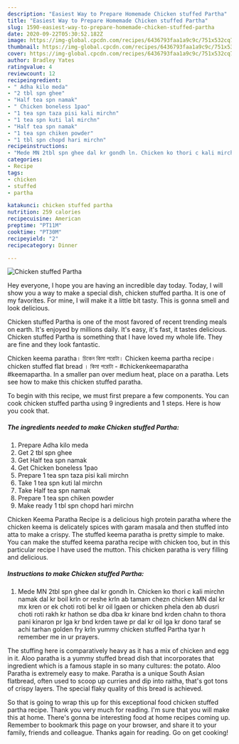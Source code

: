 ```yaml
---
description: "Easiest Way to Prepare Homemade Chicken stuffed Partha"
title: "Easiest Way to Prepare Homemade Chicken stuffed Partha"
slug: 1590-easiest-way-to-prepare-homemade-chicken-stuffed-partha
date: 2020-09-22T05:30:52.182Z
image: https://img-global.cpcdn.com/recipes/6436793faa1a9c9c/751x532cq70/chicken-stuffed-partha-recipe-main-photo.jpg
thumbnail: https://img-global.cpcdn.com/recipes/6436793faa1a9c9c/751x532cq70/chicken-stuffed-partha-recipe-main-photo.jpg
cover: https://img-global.cpcdn.com/recipes/6436793faa1a9c9c/751x532cq70/chicken-stuffed-partha-recipe-main-photo.jpg
author: Bradley Yates
ratingvalue: 4
reviewcount: 12
recipeingredient:
- " Adha kilo meda"
- "2 tbl spn ghee"
- "Half tea spn namak"
- " Chicken boneless 1pao"
- "1 tea spn taza pisi kali mirchn"
- "1 tea spn kuti lal mirchn"
- "Half tea spn namak"
- "1 tea spn chiken powder"
- "1 tbl spn chopd hari mirchn"
recipeinstructions:
- "Mede MN 2tbl spn ghee dal kr gondh ln. Chicken ko thori c kali mirchn namak dal kr boil krln or reshe krln ab tamam chezn chicken MN dal kr mx kren or ek choti roti bel kr oil lgaen or chicken phela den ab dusri choti roti rakh kr hathon se dba dba kr kinare bnd krden chahn to thora pani kinaron pr lga kr bnd krden tawe pr dal kr oil lga kr dono taraf se achi tarhan golden fry krln yummy chicken stuffed Partha tyar h remember me in ur prayers."
categories:
- Recipe
tags:
- chicken
- stuffed
- partha

katakunci: chicken stuffed partha 
nutrition: 259 calories
recipecuisine: American
preptime: "PT11M"
cooktime: "PT30M"
recipeyield: "2"
recipecategory: Dinner

---
```



![Chicken stuffed Partha](https://img-global.cpcdn.com/recipes/6436793faa1a9c9c/751x532cq70/chicken-stuffed-partha-recipe-main-photo.jpg)

Hey everyone, I hope you are having an incredible day today. Today, I will show you a way to make a special dish, chicken stuffed partha. It is one of my favorites. For mine, I will make it a little bit tasty. This is gonna smell and look delicious.

Chicken stuffed Partha is one of the most favored of recent trending meals on earth. It's enjoyed by millions daily. It's easy, it's fast, it tastes delicious. Chicken stuffed Partha is something that I have loved my whole life. They are fine and they look fantastic.

Chicken keema paratha। চিকেন কিমা পরোটা। Chicken keema partha recipe। chicken stuffed flat bread । কিমা পরোটা - #chickenkeemaparatha #keemapartha. In a smaller pan over medium heat, place on a paratha. Lets see how to make this chicken stuffed paratha.


To begin with this recipe, we must first prepare a few components. You can cook chicken stuffed partha using 9 ingredients and 1 steps. Here is how you cook that.

<!--inarticleads1-->

##### The ingredients needed to make Chicken stuffed Partha:

1. Prepare  Adha kilo meda
1. Get 2 tbl spn ghee
1. Get Half tea spn namak
1. Get  Chicken boneless 1pao
1. Prepare 1 tea spn taza pisi kali mirchn
1. Take 1 tea spn kuti lal mirchn
1. Take Half tea spn namak
1. Prepare 1 tea spn chiken powder
1. Make ready 1 tbl spn chopd hari mirchn


Chicken Keema Paratha Recipe is a delicious high protein paratha where the chicken keema is delicately spices with garam masala and then stuffed into atta to make a crispy. The stuffed keema paratha is pretty simple to make. You can make the stuffed keema paratha recipe with chicken too, but in this particular recipe I have used the mutton. This chicken paratha is very filling and delicious. 

<!--inarticleads2-->

##### Instructions to make Chicken stuffed Partha:

1. Mede MN 2tbl spn ghee dal kr gondh ln. Chicken ko thori c kali mirchn namak dal kr boil krln or reshe krln ab tamam chezn chicken MN dal kr mx kren or ek choti roti bel kr oil lgaen or chicken phela den ab dusri choti roti rakh kr hathon se dba dba kr kinare bnd krden chahn to thora pani kinaron pr lga kr bnd krden tawe pr dal kr oil lga kr dono taraf se achi tarhan golden fry krln yummy chicken stuffed Partha tyar h remember me in ur prayers.


The stuffing here is comparatively heavy as it has a mix of chicken and egg in it. Aloo paratha is a yummy stuffed bread dish that incorporates that ingredient which is a famous staple in so many cultures: the potato. Aloo Paratha is extremely easy to make. Paratha is a unique South Asian flatbread, often used to scoop up curries and dip into raitha, that&#39;s got tons of crispy layers. The special flaky quality of this bread is achieved. 

So that is going to wrap this up for this exceptional food chicken stuffed partha recipe. Thank you very much for reading. I'm sure that you will make this at home. There's gonna be interesting food at home recipes coming up. Remember to bookmark this page on your browser, and share it to your family, friends and colleague. Thanks again for reading. Go on get cooking!
